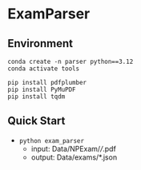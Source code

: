 # ExamParser

## Environment
```
conda create -n parser python==3.12
conda activate tools

pip install pdfplumber
pip install PyMuPDF
pip install tqdm
```

## Quick Start
- `python exam_parser`
    - input: Data/NPExam/*/*.pdf
    - output: Data/exams/*.json